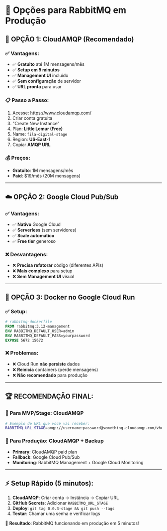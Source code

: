 # 🐰 Opções para RabbitMQ em Produção

## 🌟 **OPÇÃO 1: CloudAMQP (Recomendado)**

### ✅ **Vantagens:**
- ✅ **Gratuito** até 1M mensagens/mês
- ✅ **Setup em 5 minutos**
- ✅ **Management UI** incluído
- ✅ **Sem configuração** de servidor
- ✅ **URL pronta** para usar

### 📋 **Passo a Passo:**
1. Acesse: https://www.cloudamqp.com/
2. Criar conta gratuita
3. "Create New Instance"
4. Plan: **Little Lemur (Free)**
5. Name: `fila-digital-stage`
6. Region: **US-East-1**
7. Copiar **AMQP URL**

### 💰 **Preços:**
- **Gratuito**: 1M mensagens/mês
- **Paid**: $19/mês (20M mensagens)

---

## ☁️ **OPÇÃO 2: Google Cloud Pub/Sub**

### ✅ **Vantagens:**
- ✅ **Nativo** Google Cloud
- ✅ **Serverless** (sem servidores)
- ✅ **Scale automático**
- ✅ **Free tier** generoso

### ❌ **Desvantagens:**
- ❌ **Precisa refatorar** código (diferentes APIs)
- ❌ **Mais complexo** para setup
- ❌ **Sem Management UI** visual

---

## 🐳 **OPÇÃO 3: Docker no Google Cloud Run**

### ✅ **Setup:**
```dockerfile
# rabbitmq-dockerfile
FROM rabbitmq:3.12-management
ENV RABBITMQ_DEFAULT_USER=admin
ENV RABBITMQ_DEFAULT_PASS=yourpassword
EXPOSE 5672 15672
```

### ❌ **Problemas:**
- ❌ Cloud Run **não persiste** dados
- ❌ **Reinicia** containers (perde mensagens)
- ❌ **Não recomendado** para produção

---

## 🏆 **RECOMENDAÇÃO FINAL:**

### 📱 **Para MVP/Stage: CloudAMQP**
```bash
# Exemplo de URL que você vai receber:
RABBITMQ_URL_STAGE=amqp://username:password@something.cloudamqp.com/vhost
```

### 🚀 **Para Produção: CloudAMQP + Backup**
- **Primary**: CloudAMQP paid plan
- **Fallback**: Google Cloud Pub/Sub
- **Monitoring**: RabbitMQ Management + Google Cloud Monitoring

---

## ⚡ **Setup Rápido (5 minutos):**

1. **CloudAMQP**: Criar conta → Instância → Copiar URL
2. **GitHub Secrets**: Adicionar `RABBITMQ_URL_STAGE`
3. **Deploy**: `git tag 0.0.3-stage && git push --tags`
4. **Testar**: Chamar uma senha e verificar logs

🎯 **Resultado**: RabbitMQ funcionando em produção em 5 minutos!
